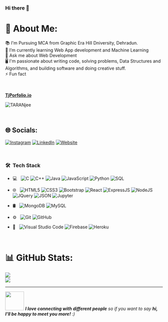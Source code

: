 ### Hi there 👋

# 💫 About Me:
📚 I'm Pursuing MCA from Graphic Era Hill Dniversity, Dehradun.</br>
🌱 I’m currently learning Web App development and Machine Learning <br>
💬 Ask me about Web Development<br>
🖥 I'm passionate about writing code, solving problems, Data Structures and Algorithms, and building software and doing creative stuff.</br>
⚡ Fun fact

</br>

**<a href="https://taranjee.github.io/portfolio/" target="_blank">TjPorfolio.io</a>**
</br>
<p align="left"> <img src="https://visitcount.itsvg.in/api?id=yaseraz&icon=0&color=10" alt="TARANjee" /> </p>

</br>

## 🌐 Socials:
[![Instagram](https://img.shields.io/badge/Instagram-%23E4405F.svg?logo=Instagram&logoColor=white)](https://instagram.com/tjsingh47) 
[![LinkedIn](https://img.shields.io/badge/LinkedIn-%230077B5.svg?logo=linkedin&logoColor=white)](https://www.linkedin.com/in/tjsingh47/) 
[![Website](https://img.shields.io/badge/website-230077B5.svg?style=plastic&logo=wikipedia&logoColor=white)](https://taranjee.github.io/portfolio/) 


</br>

<h3> 🛠 &nbsp;Tech Stack</h3>

- 💻 &nbsp;
  ![C](https://img.shields.io/badge/-C-000000?style=for-the-badge&logo=C)
  ![C++](https://img.shields.io/badge/-C++-000000?style=for-the-badge&logo=C%2B%2B&logoColor=00599C)
  ![Java](https://img.shields.io/badge/-Java-000000?style=for-the-badge&logo=Java&logoColor=007396)
  ![JavaScript](https://img.shields.io/badge/-JavaScript-000000?style=for-the-badge&logo=javascript)
  ![Python](https://img.shields.io/badge/python-000000?style=for-the-badge&logo=python) 
  ![SQL](https://img.shields.io/badge/-SQL-000000?style=for-the-badge&logo=MySQL)
- 🌐 &nbsp;
  ![HTML5](https://img.shields.io/badge/-HTML5-E34F26?style=flat&logo=html5&logoColor=white) 
  ![CSS3](https://img.shields.io/badge/-CSS3-1572B6?style=flat&logo=css3&logoColor=white)
  ![Bootstrap](https://img.shields.io/badge/-Bootstrap-563D7C?style=flat&logo=bootstrap&logoColor=white)
  ![React](https://img.shields.io/badge/-React-000000?style=flat&logo=react&logoColor=00c8ff)
  ![ExpressJS](https://img.shields.io/badge/-Express.js-787878?style=flat)
  ![NodeJS](https://img.shields.io/badge/-Node.js-3C873A?style=flat&logo=Node.js&logoColor=white)
  ![JQuery](https://img.shields.io/badge/-JQuery-blue?style=flat&logo=jquery&link=https://github.com/BRdhanani)
  ![JSON](https://img.shields.io/badge/-json-02569B?style=flat&logo=json&link=https://github.com/BRdhanani)
  ![Jupyter](https://img.shields.io/badge/-jupyter-000000?style=flat&logo=jupyter&link=https://github.com/BRdhanani) 
- 🛢 &nbsp;
  ![MongoDB](https://img.shields.io/badge/-MongoDB-4DB33D?style=flat&logo=mongodb&logoColor=FFFFFF)
  ![MySQL](https://img.shields.io/badge/-MySQL-F29111?style=flat&logo=mysql&logoColor=FFFFFF)
  
- ⚙️ &nbsp;
  ![Git](https://img.shields.io/badge/-Git-333333?style=flat&logo=git)
  ![GitHub](https://img.shields.io/badge/-GitHub-333333?style=flat&logo=github)
  
- 🔧 &nbsp;
  ![Visual Studio Code](https://img.shields.io/badge/-Visual%20Studio%20Code-333333?style=flat&logo=visual-studio-code&logoColor=007ACC)
  ![Firebase](https://img.shields.io/badge/-Firebase-FFA611?style=flat&logo=firebase&logoColor=FFFFFF)
  ![Heroku](https://img.shields.io/badge/-Heroku-gray?style=flat&logo=heroku&link=https://github.com/BRdhanani)

</br>

# 📊 GitHub Stats:
![](https://github-readme-stats.vercel.app/api?username=TARANjee&theme=vue-dark&hide_border=false&count_private=true)<br/>
![](https://github-readme-stats.vercel.app/api/top-langs/?username=TARANjee&theme=vue-dark&hide_border=false&include_all_commits=true&count_private=true&layout=compact)

---

<img src="https://media.giphy.com/media/LnQjpWaON8nhr21vNW/giphy.gif" width="60"> <em><b>I love connecting with different people</b> so if you want to say <b>hi, I'll be happy to meet you more!</b> :)</em>



<!---
TARANjee/TARANjee is a ✨ special ✨ repository because its `README.md` (this file) appears on your GitHub profile.
You can click the Preview link to take a look at your changes.
--->
